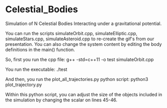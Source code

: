 # Celestial_Bodies
Simulation of N Celestial Bodies Interacting under a gravitational potential.

You can run the scripts simulateOrbit.cpp, simulateElliptic.cpp, simulateStars.cpp, simulateAsteroid.cpp to re-create the gif's from our presentation. You can also change the system content by editing the body definitions in the main() function.

So, first you run the cpp file:
g++ -std=c++11 -o test simulateOrbit.cpp

You run the executable:
./test

And then, you run the plot_all_trajectories.py python script:
python3 plot_trajectory.py 

Within this python script, you can adjust the size of the objects included in the simulation by changing the scalar on lines 45-46.
